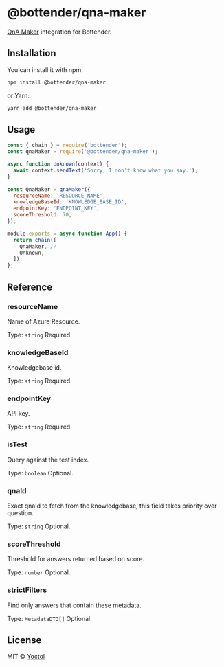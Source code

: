 # @bottender/qna-maker

[QnA Maker](https://www.qnamaker.ai/) integration for Bottender.

## Installation

You can install it with npm:

```sh
npm install @bottender/qna-maker
```

or Yarn:

```sh
yarn add @bottender/qna-maker
```

## Usage

```js
const { chain } = require('bottender');
const qnaMaker = require('@bottender/qna-maker');

async function Unknown(context) {
  await context.sendText('Sorry, I don’t know what you say.');
}

const QnaMaker = qnaMaker({
  resourceName: 'RESOURCE_NAME',
  knowledgeBaseId: 'KNOWLEDGE_BASE_ID',
  endpointKey: 'ENDPOINT_KEY',
  scoreThreshold: 70,
});

module.exports = async function App() {
  return chain([
    QnaMaker, //
    Unknown,
  ]);
};
```

## Reference

### resourceName

Name of Azure Resource.

Type: `string`
Required.

### knowledgeBaseId

Knowledgebase id.

Type: `string`
Required.

### endpointKey

API key.

Type: `string`
Required.

### isTest

Query against the test index.

Type: `boolean`
Optional.

### qnaId

Exact qnaId to fetch from the knowledgebase, this field takes priority over question.

Type: `string`
Optional.

### scoreThreshold

Threshold for answers returned based on score.

Type: `number`
Optional.

### strictFilters

Find only answers that contain these metadata.

Type: `MetadataDTO[]`
Optional.

## License

MIT © [Yoctol](https://github.com/Yoctol/bottender)

